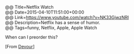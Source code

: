 @@ Title=Netflix Watch  
@@ Date=2015-04-10T11:51:00+00:00  
@@ Link=https://www.youtube.com/watch?v=NK33GjwzNRI  
@@ Description=Netflix has a sense of humor.  
@@ Tags=funny, Netflix, Apple, Apple Watch  

When can I preorder this?

[From [Devour][devour]]

[devour]: http://devour.com/video/netflix-watch/